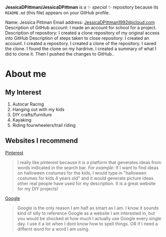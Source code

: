 **JessicaDPittman/JessicaDPittman** is a ✨ _special_ ✨ repository because its `README.md` (this file) appears on your GitHub profile.

Name: Jessica Pittman
Email address: JessicaDPittman1992@icloud.com
Description of GitHub account: I made an account for school for a project. 
Description of repository: I created a clone repository of my original access into GitHub
Description of steps taken to close repository: I created an account. I created a repository. I created a clone of the repository. I saved the clone. I found the clone on my hardrive. I created a summary of what I did to clone it. Then I pushed the changes to GitHub..

# About me  
## **My Interest**  
1. Autocar Racing
2. Hanging out with my kids
3. DIY crafts/furniture
4. Kayaking
5. Riding fourwheelers/trail riding
   
## **Websites I recommend**
[Pinterest](https://www.pinterest.com/)  
> I really like pinterest because it is a platform that generates ideas from words indicated in the search bar. *For example:* If I want to find ideas on halloween costumes for the kids, I would type in "halloween costumes for kids 4 years old" and it would generate picture ideas other real people have used for my description. It is a great website for my DIY projects!

[Google](https://www.google.com)
> Google is the only reason I am half as smart as I am. I know it sounds kind of silly to reference Google as a website I am interested in, but you would be shocked at how much I actually use Google every single day. I use it a lot when I dont know how to spell things. OR if I need a differnt word for a word I am using. 


